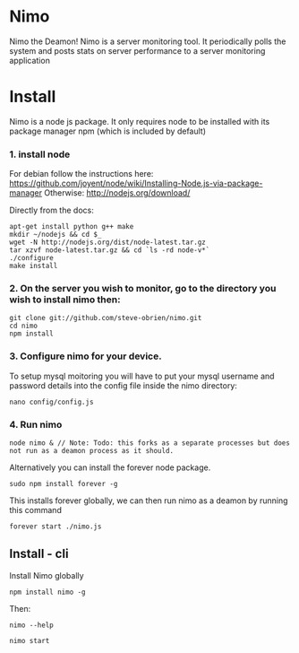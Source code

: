 Nimo
=====

Nimo the Deamon! Nimo is a server monitoring tool. It periodically polls the system and posts 
stats on server performance to a server monitoring application

Install
=======

Nimo is a node js package. It only requires node to be installed with its package manager npm (which is included by default)

### 1. install node 

For debian follow the instructions here: https://github.com/joyent/node/wiki/Installing-Node.js-via-package-manager
Otherwise: http://nodejs.org/download/ 

Directly from the docs:

    apt-get install python g++ make
    mkdir ~/nodejs && cd $_
    wget -N http://nodejs.org/dist/node-latest.tar.gz
    tar xzvf node-latest.tar.gz && cd `ls -rd node-v*`
    ./configure
    make install


### 2. On the server you wish to monitor, go to the directory you wish to install nimo then:

    git clone git://github.com/steve-obrien/nimo.git
    cd nimo
    npm install

### 3. Configure nimo for your device. 
To setup mysql moitoring you will have to put your mysql username and password details into the config file
inside the nimo directory:

    nano config/config.js 

### 4. Run nimo

    node nimo & // Note: Todo: this forks as a separate processes but does not run as a deamon process as it should.



Alternatively you can install the forever node package. 

    sudo npm install forever -g

This installs forever globally, we can then run nimo as a deamon by running this command

    forever start ./nimo.js


## Install - cli

Install Nimo globally

    npm install nimo -g

Then:
    
    nimo --help

    nimo start